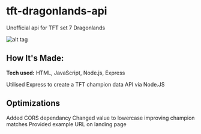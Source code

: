 # tft-dragonlands-api

Unofficial api for TFT set 7 Dragonlands

![alt tag](http://placecorgi.com/1200/650)

## How It's Made:

**Tech used:** HTML, JavaScript, Node.js, Express

Utilised Express to create a TFT champion data API via Node.JS

## Optimizations

Added CORS dependancy
Changed value to lowercase improving champion matches
Provided example URL on landing page

